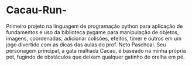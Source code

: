 # Cacau-Run-

Primeiro projeto na linguagem de programação python para aplicação de fundamentos e uso da biblioteca pygame para manipulação de objetos, imagens, coordenadas, adicionar colisões, efeitos, timer e outros em um jogo divertido com as dicas das aulas do prof. Neto Paschoal. Seu personagem principal, a gata malhada Cacau, é baseado na minha própria pet, fugindo de obstáculos que deixam qualquer gatinho de orelha em pé.

